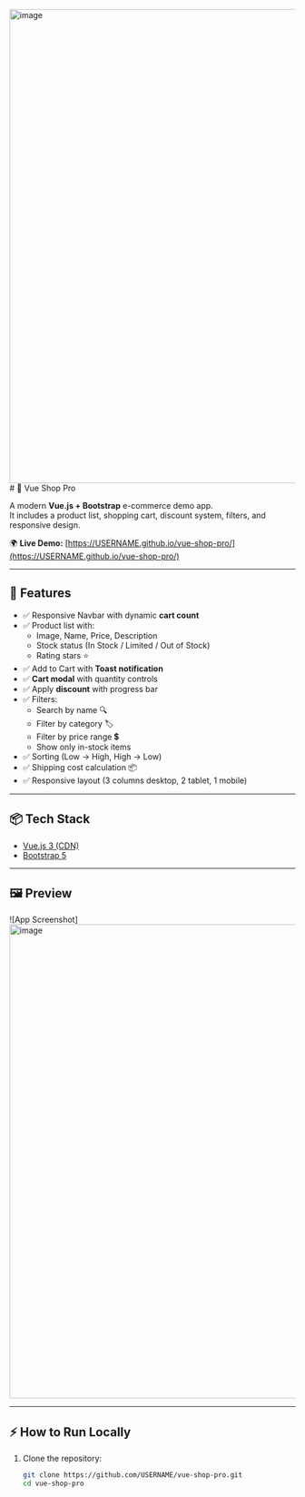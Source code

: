 <img width="1852" height="835" alt="image" src="https://github.com/user-attachments/assets/66390055-4a37-42f2-9029-625134a9a479" /># 🛒 Vue Shop Pro

A modern **Vue.js + Bootstrap** e-commerce demo app.  
It includes a product list, shopping cart, discount system, filters, and responsive design.  

🌍 **Live Demo:** [https://USERNAME.github.io/vue-shop-pro/](https://USERNAME.github.io/vue-shop-pro/)

---

## 🚀 Features

- ✅ Responsive Navbar with dynamic **cart count**  
- ✅ Product list with:
  - Image, Name, Price, Description  
  - Stock status (In Stock / Limited / Out of Stock)  
  - Rating stars ⭐  
- ✅ Add to Cart with **Toast notification**  
- ✅ **Cart modal** with quantity controls  
- ✅ Apply **discount** with progress bar  
- ✅ Filters:
  - Search by name 🔍  
  - Filter by category 🏷️  
  - Filter by price range 💲  
  - Show only in-stock items  
- ✅ Sorting (Low → High, High → Low)  
- ✅ Shipping cost calculation 📦  
- ✅ Responsive layout (3 columns desktop, 2 tablet, 1 mobile)  

---

## 📦 Tech Stack
- [Vue.js 3 (CDN)](https://vuejs.org/)  
- [Bootstrap 5](https://getbootstrap.com/)  

---

## 🖼️ Preview
![App Screenshot]<img width="1852" height="835" alt="image" src="https://github.com/user-attachments/assets/ca2bad0f-7f92-457d-b6b5-6ba06e89620f" />



---

## ⚡ How to Run Locally

1. Clone the repository:
   ```bash
   git clone https://github.com/USERNAME/vue-shop-pro.git
   cd vue-shop-pro
